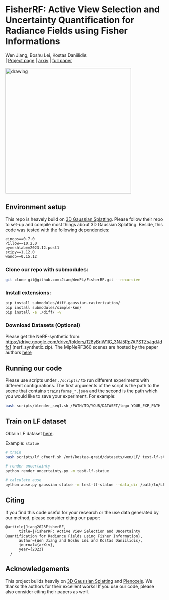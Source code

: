 # FisherRF: Active View Selection and Uncertainty Quantification for Radiance Fields using Fisher Informations
Wen Jiang, Boshu Lei, Kostas Daniilidis<br>
| [Project page](https://jiangwenpl.github.io/FisherRF/) | [arxiv](https://arxiv.org/abs/2311.17874) | [full paper](https://arxiv.org/abs/2311.17874) <br>
<!-- ![Teaser image](assets/teaser-cropped.gif) -->
<img src="assets/teaser-cropped.gif" alt="drawing" width="400"/>

## Environment setup
This repo is heavely build on [3D Gaussian Splatting](https://github.com/graphdeco-inria/gaussian-splatting/tree/main). Please follow their repo to set-up and compile most things about 3D Gaussian Splatting. Beside, this code was tested with the following dependencies:

```
einops==0.7.0
Pillow==10.2.0
pymeshlab==2023.12.post1
scipy==1.12.0
wandb==0.15.12
```

### Clone our repo with submodules:
```bash
git clone git@github.com:JiangWenPL/FisherRF.git --recursive
```

### Install extensions:
```bash
pip install submodules/diff-gaussian-rasterization/
pip install submodules/simple-knn/
pip install -e ./diff/ -v
```

### Download Datasets (Optional)
Please get the NeRF-synthetic from: https://drive.google.com/drive/folders/128yBriW1IG_3NJ5Rp7APSTZsJqdJdfc1 (nerf_synthetic.zip).
The MipNeRF360 scenes are hosted by the paper authors [here](https://jonbarron.info/mipnerf360/)

## Running our code

Please use scripts under `./scripts/` to run different experiments with different configurations. The first arguments of the script is the path to the scene that contains `trainsforms_*.json` and the second is the path which you would like to save your experiment. For example:
```bash
bash scripts/blender_seq1.sh /PATH/TO/YOUR/DATASET/lego YOUR_EXP_PATH
```

## Train on LF dataset

Obtain LF dataset [here](https://).

Example: `statue`

```bash
# train
bash scripts/lf_cfnerf.sh /mnt/kostas-graid/datasets/wen/LF/ test-lf-statue statue

# render uncertainty
python render_uncertainty.py -m test-lf-statue

# calculate ause
python ause.py gaussian statue -m test-lf-statue --data_dir /path/to/LF/dataset
```

## Citing
If you find this code useful for your research or the use data generated by our method, please consider citing our paper:
```
@article{Jiang2023FisherRF,
      title={FisherRF: Active View Selection and Uncertainty Quantification for Radiance Fields using Fisher Information},
      author={Wen Jiang and Boshu Lei and Kostas Daniilidis},
      journal={arXiv},
      year={2023}
  }
```

## Acknowledgements
This project builds heavily on [3D Gaussian Splatting](https://github.com/graphdeco-inria/gaussian-splatting/tree/main) and [Plenoxels](https://github.com/sxyu/svox2). 
We thanks the authors for their excellent works!
If you use our code, please also consider citing their papers as well.